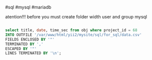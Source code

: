 
#sql #mysql #mariadb 

atention!!! before you must create folder width user and group mysql

~~~sql 

select title, date, time_sec from obj where project_id = 68 
INTO OUTFILE '/var/www/html/yii2/mysite/sql/for_sql/data.csv'
FIELDS ENCLOSED BY '"'
TERMINATED BY ','
ESCAPED BY '"'
LINES TERMINATED BY '\n';

~~~